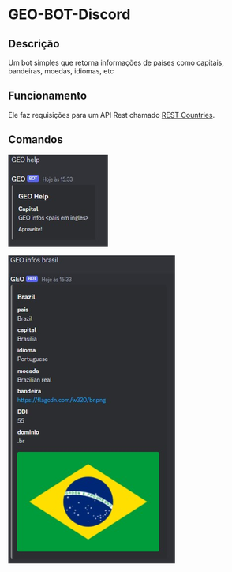 # GEO-BOT-Discord
## Descrição
Um bot simples que retorna informações de países como capitais, bandeiras, moedas, idiomas, etc

## Funcionamento
Ele faz requisições para um API Rest chamado [REST Countries](https://restcountries.com/).

## Comandos
![GEO help](./geoHelp.jpg)

![GEO infos](./geoInfos.jpg)
